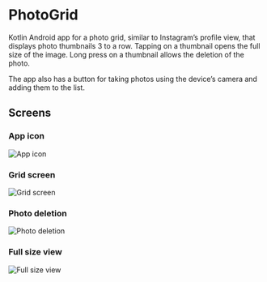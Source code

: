 # PhotoGrid

Kotlin Android app for a photo grid, similar to Instagram’s profile view, that displays photo thumbnails 3 to a row. Tapping on a thumbnail opens the full size of the image. Long press on a thumbnail allows the deletion of the photo.

The app also has a button for taking photos using the device’s camera and adding them to the list.


## Screens
### App icon
![App icon](https://raw.githubusercontent.com/Manhazito/PhotoGrid/master/screens/Screenshot_2020-08-24-11-48-03-011_com.miui.home.jpg)

### Grid screen
![Grid screen](https://raw.githubusercontent.com/Manhazito/PhotoGrid/master/screens/Screenshot_2020-08-24-11-46-24-884_net.filiperamos.photogrid.jpg)

### Photo deletion
![Photo deletion](https://raw.githubusercontent.com/Manhazito/PhotoGrid/master/screens/Screenshot_2020-08-24-11-46-41-461_net.filiperamos.photogrid.jpg)

### Full size view
![Full size view](https://raw.githubusercontent.com/Manhazito/PhotoGrid/master/screens/Screenshot_2020-08-24-11-47-50-264_net.filiperamos.photogrid.jpg)